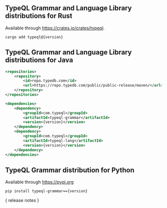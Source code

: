 
## TypeQL Grammar and Language Library distributions for Rust

Available through https://crates.io/crates/typeql.
```
cargo add typeql@{version}
```

## TypeQL Grammar and Language Library distributions for Java

```xml
<repositories>
    <repository>
        <id>repo.typedb.com</id>
        <url>https://repo.typedb.com/public/public-release/maven/</url>
    </repository>
</repositories>

<dependencies>
    <dependency>
        <groupId>com.typeql</groupId>
        <artifactId>typeql-grammar</artifactId>
        <version>{version}</version>
    </dependency>
    <dependency>
        <groupId>com.typeql</groupId>
        <artifactId>typeql-lang</artifactId>
        <version>{version}</version>
    </dependency>
</dependencies>
```

## TypeQL Grammar distribution for Python

Available through https://pypi.org

```
pip install typeql-grammar=={version}
```

{ release notes }

